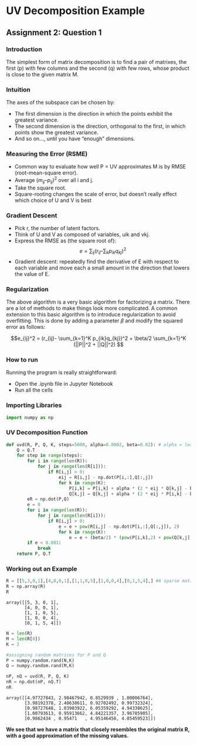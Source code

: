 
# UV Decomposition Example
## Assignment 2: Question 1

### Introduction

The simplest form of matrix decomposition is to find a pair of matrixes, the first (p) with few columns and the second (q) with few rows, whose product is close to the given matrix M.

### Intuition

The axes of the subspace can be chosen by:
* The first dimension is the direction in which the points exhibit the greatest variance.
* The second dimension is the direction, orthogonal to the first, in which points show the greatest variance.
* And so on…, until you have “enough” dimensions.

### Measuring the Error (RSME)
* Common way to evaluate how well P = UV approximates M is by RMSE (root-mean-square error).
* Average $(m_{ij} – p_{ij})^2$ over all i and j.
* Take the square root.
* Square-rooting changes the scale of error, but doesn’t really effect which choice of U and V is best

### Gradient Descent

* Pick r, the number of latent factors.
* Think of U and V as composed of variables, uik and vkj.
* Express the RMSE as (the square root of): $$e =  \sum_{ij} (r_{ij} – \sum_k p_{ik} q_{kj})^2 $$
* Gradient descent: repeatedly find the derivative of E with respect to each variable and move each a small amount in the direction that lowers the value of E.


### Regularization

The above algorithm is a very basic algorithm for factorizing a matrix. There are a lot of methods to make things look more complicated. A common extension to this basic algorithm is to introduce regularization to avoid overfitting. This is done by adding a parameter $\beta$ and modify the squared error as follows:

$$e_{ij}^2 = (r_{ij}- \sum_{k=1}^K p_{ik}q_{kj})^2 + \beta/2 \sum_{k=1}^K (||P||^2 + ||Q||^2) $$

### How to run

Running the program is really straightforward:

* Open the .ipynb file in Jupyter Notebook
* Run all the cells

### Importing Libraries


```python
import numpy as np
```

### UV Decomposition Function


```python
def uvd(R, P, Q, K, steps=5000, alpha=0.0002, beta=0.02): # alpha = learning rate; beta = regularizing parameter
    Q = Q.T
    for step in range(steps):
        for i in range(len(R)):
            for j in range(len(R[i])):
                if R[i,j] > 0:
                    eij = R[i,j] - np.dot(P[i,:],Q[:,j])
                    for k in range(K):
                        P[i,k] = P[i,k] + alpha * (2 * eij * Q[k,j] - beta * P[i,k])
                        Q[k,j] = Q[k,j] + alpha * (2 * eij * P[i,k] - beta * Q[k,j])
        eR = np.dot(P,Q)
        e = 0
        for i in range(len(R)):
            for j in range(len(R[i])):
                if R[i,j] > 0:
                    e = e + pow(R[i,j] - np.dot(P[i,:],Q[:,j]), 2)
                    for k in range(K):
                        e = e + (beta/2) * (pow(P[i,k],2) + pow(Q[k,j],2))
        if e < 0.001:
            break
    return P, Q.T
```

### Working out an Example


```python
R = [[5,3,0,1],[4,0,0,1],[1,1,0,5],[1,0,0,4],[0,1,5,4],] #A sparse matrix with missing values as '0'
R = np.array(R)
R
```




    array([[5, 3, 0, 1],
           [4, 0, 0, 1],
           [1, 1, 0, 5],
           [1, 0, 0, 4],
           [0, 1, 5, 4]])




```python
N = len(R)
M = len(R[0])
K = 2

#assigning random matrices for P and Q
P = numpy.random.rand(N,K) 
Q = numpy.random.rand(M,K)

nP, nQ = uvd(R, P, Q, K)
nR = np.dot(nP, nQ.T)
nR
```




    array([[4.97727843, 2.98467942, 0.8529939 , 1.00006764],
           [3.98192378, 2.40638611, 0.92702492, 0.99732324],
           [0.98727648, 1.03903922, 6.05359292, 4.94338625],
           [1.00793613, 0.95913662, 4.84221357, 3.96785905],
           [0.9862434 , 0.95471   , 4.95146456, 4.05459523]])



**We see that we have a matrix that closely resembles the original matrix R, with a good approximation of the missing values.**
